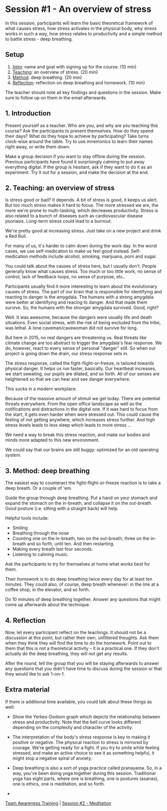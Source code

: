 # Session #1 - An overview of stress

In this session, participants will learn the basic theoretical framework of what causes stress, how stress activates in the physical body, why stress works in such a way, how stress relates to productivity and a simple method to battle stress - deep breathing.

## Setup
1. [Intro](#1-introduction): name and goal with signing up for the course. (10 min)
2. [Teaching](#2-teaching-an-overview-of-stress): an overview of stress. (20 min)
3. [Method](#3-method-deep-breathing): deep breathing. (20 min)
4. [Reflection](#4-reflection): reflection on deep breathing and homework. (10 min)

The teacher should note all key findings and questions in the session. Make sure to follow up on them in the email afterwards.

## 1. Introduction
Present yourself as a teacher. Who are you, and why are you teaching this course?
Ask the participants to present themselves. How do they spend their days? What do they hope to achieve by participating? Take turns clock-wise around the table. 
Try to use mnemonics to learn their names right away, or write them down.

Make a group decision if you want to stay offline during the session. Previous participants have found it surprisingly calming to put away everything digital. If the group is hesitant, ask if they want to do it as an experiment. Try it out for a session, and make the decision at the end. 

## 2. Teaching: an overview of stress
Is stress good or bad? It depends. A bit of stress is good, it keeps us alert. But too much stress makes it hard to focus. The more stressed we are, the more we're prone to multi-tasking, which decreases productivity. Stress is also related to a bunch of diseases such as cardiovascular disease psoriasis. Long-term stress could lead to a burnout.

We're pretty good at increasing stress. Just take on a new project and drink a Red Bull.

For many of us, it's harder to calm down during the work day. In the worst cases, we use self-medication to make us feel good instead. Self-medication methods include alcohol, smoking, marijuana, porn and sugar.

You could talk about the causes of stress here, but I usually don't. People generally know what causes stress. Too much or too little work, no sense of control, lack of feedback loops, no sense of purpose, etc..

Participants usually find it more interesting to learn about the evolutionary causes of stress. The part of our brain that is responsible for identifying and reacting to danger is the amygdala. The humans with a strong amygdala were better at identifying and reacing to danger. And that made them survive. So, the humans with the stronger amygdala survived. Good, right?

Well. It was awesome, because the dangers were usually life and death situations. Even social stress, with the risk of being excluded from the tribe, was lethal. A lone caveman/cavewoman did not survive for long.

But here in 2015, no real dangers are threatening us. Real threats like climate change are too abstract to trigger the amygdala's fear response. We do, however, react to every sense of personal "danger" still. So when our project is going down the drain, our stress response sets in.

The stress response, called the fight-flight-or-freeze, is tailored towards physical danger. It helps us run faster, basically. Our heartbeat increases, we start sweating, our pupils are dilated, and so forth. All of our senses are heightened so that we can hear and see danger everywhere.

This sucks in a modern workplace.

Because of the massive amount of stimuli we get today. There are potential threats everywhere. From the open office landscape as well as the notifications and distractions in the digital one. If it was hard to focus from the start, it gets even harder when were stressed out. This could cause the feeling of not getting anywhere, which increases stress further. And high stress levels leads to less sleep which leads to more stress ...

We need a way to break this stress reaction, and make our bodies and minds more adapted to this new environment.

We could say that our brains are still buggy: optimized for an old operating system. 

## 3. Method: deep breathing
The easiest way to counteract the fight-flight-or-freeze reaction is to take a deep breath. Or a couple of 'em.

Guide the group through deep breathing. Put a hand on your stomach and expand the stomach on the in-breath, and collapse it on the out-breath. Good posture (i.e. sitting with a straight back) will help.

Helpful tools include:
- Smiling
- Breathing through the nose
- Counting one on the in-breath, two on the out-breath, three on the in-breath and so forth, until ten. And then restarting.
- Making every breath last four seconds.
- Listening to calming music.

Ask the participants to try for themselves at home what works best for them.

Their *homework* is to do deep breathing twice every day for at least ten minutes. They could also, of course, deep breath whenever: in the line at a coffee shop, in the elevator, and so forth.

Do 10 minutes of deep breathing together. Answer any questions that might come up afterwards about the technique.

## 4. Reflection
Now, let every participant reflect on the teachings. It should not be a discussion at this point, but rather their own, unfiltered thoughts. Ask them when they think they will find the time to do the homework. Point out to them that this is not a theoretical activity - it is a practical one. If they don't actually do the deep breathing, they will not get any results.

After the round, tell the group that you will be staying afterwards to answer any questions that you didn't have time to discuss during the session or that they would like to ask 1-on-1.

## Extra material
If there is additional time available, you could talk about these things as well:
- Show the Yerkes-Dodson graph which depicts the relationship between stress and productivity. Note that the bell curve looks different depending on the complexity and character of the activity.
- The interpretation of the body's stress response is key to making it positive or negative. The physical reaction to stress is mirrored by courage. We're getting ready for a fight. If you try to smile while feeling stressed, and make an active choice to see it as something helpful, it might stop a negative spiral of anxiety.
- Deep breathing is also a sort of yoga practice called pranayama. So, in a way, you've been doing yoga together during this session. Traditional yoga has eight parts, where one is breathing, one is postures (asanas), one is ethics, one is meditation, and so forth.

-

[Team Awareness Training](../../..) | [Session #2 - Meditation](session-02-meditation.md)
